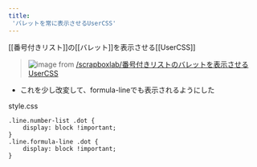 ```yaml
---
title:
 'バレットを常に表示させるUserCSS'
---
```


[[番号付きリスト]]の[[バレット]]を表示させる[[UserCSS]]

> ![image](https://gyazo.com/6e769a44abdc0a20a839c153501dd82a/thumb/1000)
from [/scrapboxlab/番号付きリストのバレットを表示させるUserCSS](https://scrapbox.io/scrapboxlab/番号付きリストのバレットを表示させるUserCSS)
- これを少し改変して、formula-lineでも表示されるようにした

style.css

```
.line.number-list .dot {
    display: block !important;
}
.line.formula-line .dot {
    display: block !important;
}
```





